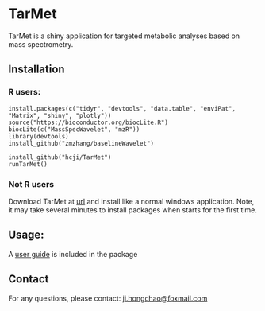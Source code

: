 # TarMet
TarMet is a shiny application for targeted metabolic analyses based on mass spectrometry.

## Installation  

### R users:

	install.packages(c("tidyr", "devtools", "data.table", "enviPat", "Matrix", "shiny", "plotly"))
	source("https://bioconductor.org/biocLite.R")
    biocLite(c("MassSpecWavelet", "mzR"))
	library(devtools)
	install_github("zmzhang/baselineWavelet")

	install_github("hcji/TarMet")
	runTarMet()
	
### Not R users
Download TarMet at [url](https://www.researchgate.net/profile/Hongchao_Ji/publication/322061960_Setup_file_of_TarMet_software/data/5a41a79f0f7e9ba868a19a58/setup-TarMet.7z) and install like a normal windows application.
Note, it may take several minutes to install packages when starts for the first time.

## Usage:
  A [user guide](https://github.com/hcji/TarMet/blob/master/inst/TarMet.pdf) is included in the package	

## Contact
  For any questions, please contact:  ji.hongchao@foxmail.com